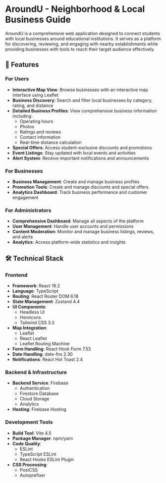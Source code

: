 # AroundU - Neighborhood & Local Business Guide

AroundU is a comprehensive web application designed to connect students with local businesses around educational institutions. It serves as a platform for discovering, reviewing, and engaging with nearby establishments while providing businesses with tools to reach their target audience effectively.

## 🌟 Features

### For Users
- **Interactive Map View**: Browse businesses with an interactive map interface using Leaflet
- **Business Discovery**: Search and filter local businesses by category, rating, and distance
- **Detailed Business Profiles**: View comprehensive business information including:
  - Operating hours
  - Photos
  - Ratings and reviews
  - Contact information
  - Real-time distance calculation
- **Special Offers**: Access student-exclusive discounts and promotions
- **Event Listings**: Stay updated with local events and activities
- **Alert System**: Receive important notifications and announcements

### For Businesses
- **Business Management**: Create and manage business profiles
- **Promotion Tools**: Create and manage discounts and special offers
- **Analytics Dashboard**: Track business performance and customer engagement

### For Administrators
- **Comprehensive Dashboard**: Manage all aspects of the platform
- **User Management**: Handle user accounts and permissions
- **Content Moderation**: Monitor and manage business listings, reviews, and alerts
- **Analytics**: Access platform-wide statistics and insights

## 🛠 Technical Stack

### Frontend
- **Framework**: React 18.2
- **Language**: TypeScript
- **Routing**: React Router DOM 6.18
- **State Management**: Zustand 4.4
- **UI Components**: 
  - Headless UI
  - Heroicons
  - Tailwind CSS 3.3
- **Map Integration**: 
  - Leaflet
  - React Leaflet
  - Leaflet Routing Machine
- **Form Handling**: React Hook Form 7.53
- **Date Handling**: date-fns 2.30
- **Notifications**: React Hot Toast 2.4

### Backend & Infrastructure
- **Backend Service**: Firebase
  - Authentication
  - Firestore Database
  - Cloud Storage
  - Analytics
- **Hosting**: Firebase Hosting

### Development Tools
- **Build Tool**: Vite 4.5
- **Package Manager**: npm/yarn
- **Code Quality**:
  - ESLint
  - TypeScript ESLint
  - React Hooks ESLint Plugin
- **CSS Processing**: 
  - PostCSS
  - Autoprefixer